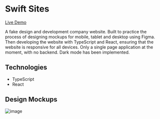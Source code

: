 # Swift Sites

[Live Demo](https://lukereed1.github.io/swift-sites/)

A fake design and development company website. Built to practice the process of designing mockups for mobile, tablet and desktop using Figma. Then developing the website with TypeScript and React, ensuring that the website is responsive for all devices. Only a single page application at the moment, with no backend. Dark mode has been implemented.

## Technologies

- TypeScript
- React

## Design Mockups

![image](/mockups.svg)
